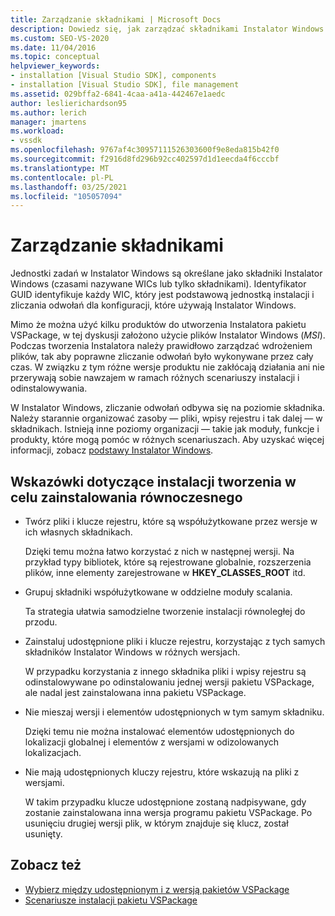 ```yaml
---
title: Zarządzanie składnikami | Microsoft Docs
description: Dowiedz się, jak zarządzać składnikami Instalator Windows podczas tworzenia Instalatora pakietu VSPackage w programie Visual Studio.
ms.custom: SEO-VS-2020
ms.date: 11/04/2016
ms.topic: conceptual
helpviewer_keywords:
- installation [Visual Studio SDK], components
- installation [Visual Studio SDK], file management
ms.assetid: 029bffa2-6841-4caa-a41a-442467e1aedc
author: leslierichardson95
ms.author: lerich
manager: jmartens
ms.workload:
- vssdk
ms.openlocfilehash: 9767af4c30957111526303600f9e8eda815b42f0
ms.sourcegitcommit: f2916d8fd296b92cc402597d1d1eecda4f6cccbf
ms.translationtype: MT
ms.contentlocale: pl-PL
ms.lasthandoff: 03/25/2021
ms.locfileid: "105057094"
---
```

# <a name="component-management"></a>Zarządzanie składnikami
Jednostki zadań w Instalator Windows są określane jako składniki Instalator Windows (czasami nazywane WICs lub tylko składnikami). Identyfikator GUID identyfikuje każdy WIC, który jest podstawową jednostką instalacji i zliczania odwołań dla konfiguracji, które używają Instalator Windows.

 Mimo że można użyć kilku produktów do utworzenia Instalatora pakietu VSPackage, w tej dyskusji założono użycie plików Instalator Windows (*MSI*). Podczas tworzenia Instalatora należy prawidłowo zarządzać wdrożeniem plików, tak aby poprawne zliczanie odwołań było wykonywane przez cały czas. W związku z tym różne wersje produktu nie zakłócają działania ani nie przerywają sobie nawzajem w ramach różnych scenariuszy instalacji i odinstalowywania.

 W Instalator Windows, zliczanie odwołań odbywa się na poziomie składnika. Należy starannie organizować zasoby — pliki, wpisy rejestru i tak dalej — w składnikach. Istnieją inne poziomy organizacji — takie jak moduły, funkcje i produkty, które mogą pomóc w różnych scenariuszach. Aby uzyskać więcej informacji, zobacz [podstawy Instalator Windows](../../extensibility/internals/windows-installer-basics.md).

## <a name="guidelines-of-authoring-setup-for-side-by-side-installation"></a>Wskazówki dotyczące instalacji tworzenia w celu zainstalowania równoczesnego

- Twórz pliki i klucze rejestru, które są współużytkowane przez wersje w ich własnych składnikach.

     Dzięki temu można łatwo korzystać z nich w następnej wersji. Na przykład typy bibliotek, które są rejestrowane globalnie, rozszerzenia plików, inne elementy zarejestrowane w **HKEY_CLASSES_ROOT** itd.

- Grupuj składniki współużytkowane w oddzielne moduły scalania.

     Ta strategia ułatwia samodzielne tworzenie instalacji równoległej do przodu.

- Zainstaluj udostępnione pliki i klucze rejestru, korzystając z tych samych składników Instalator Windows w różnych wersjach.

     W przypadku korzystania z innego składnika pliki i wpisy rejestru są odinstalowywane po odinstalowaniu jednej wersji pakietu VSPackage, ale nadal jest zainstalowana inna pakietu VSPackage.

- Nie mieszaj wersji i elementów udostępnionych w tym samym składniku.

     Dzięki temu nie można instalować elementów udostępnionych do lokalizacji globalnej i elementów z wersjami w odizolowanych lokalizacjach.

- Nie mają udostępnionych kluczy rejestru, które wskazują na pliki z wersjami.

     W takim przypadku klucze udostępnione zostaną nadpisywane, gdy zostanie zainstalowana inna wersja programu pakietu VSPackage. Po usunięciu drugiej wersji plik, w którym znajduje się klucz, został usunięty.

## <a name="see-also"></a>Zobacz też
- [Wybierz między udostępnionym i z wersją pakietów VSPackage](../../extensibility/choosing-between-shared-and-versioned-vspackages.md)
- [Scenariusze instalacji pakietu VSPackage](../../extensibility/internals/vspackage-setup-scenarios.md)

